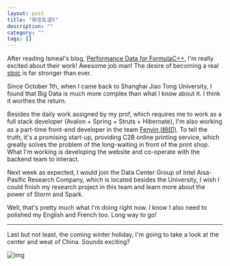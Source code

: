 ```yaml
---
layout: post
title: "胡言乱语5"
description: ""
category: ""
tags: []
---
```


After reading Ismeal's blog, [Performance Data for FormulaC++](http://sutoiku.com/post/102349188023/performance-data-for-formulac), I'm really excited about their work! Awesome job man! The desire of becoming a real [stoic](http://stoic.com/) is far stronger than ever.

Since October 1th, when I came back to Shanghai Jiao Tong University, I found that Big Data is much more complex than what I know about it. I think it worthes the return.

Besides the daily work assigned by my prof, which requires me to work as a full stack developer (Avalon + Spring + Struts + Hibernate), I'm also working as a part-time front-end developer in the team [Fenyin (纷印)](https://fenyin.me). To tell the truth, it's a promising start-up, providing C2B online printing service, which greatly solves the problem of the long-waiting in front of the print shop. What I'm working is developing the website and co-operate with the backend team to interact.

Next week as expected, I would join the Data Center Group of Intel Aisa-Pasific Research Company, which is located besides the University, I wish I could finish my research project in this team and learn more about the power of Storm and Spark.

Well, that's pretty much what I'm doing right now. I know I also need to polished my English and French too. Long way to go!

* * *

Last but not least, the coming winter holiday, I'm going to take a look at the center and weat of China. Sounds exciting?

![img](http://media-cache-ak0.pinimg.com/736x/8c/f6/21/8cf621bb2a43f197a6c9a7549cbe444e.jpg)
